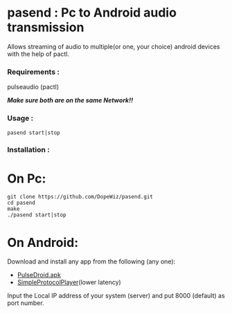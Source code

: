 # pasend : Pc to Android audio transmission

Allows streaming of audio to multiple(or one, your choice) android devices with the help of pactl.

### Requirements :

pulseaudio (pactl)

***Make sure both are on the same Network!!***

### Usage :

`pasend start|stop`

### Installation :

# On Pc:

```
git clone https://github.com/DopeWiz/pasend.git
cd pasend
make
./pasend start|stop
```

# On Android:

Download and install any app from the following (any one):
- [PulseDroid.apk](https://github.com/dront78/PulseDroid/tree/master/bin)
- [SimpleProtocolPlayer](https://play.google.com/store/apps/details?id=com.kaytat.simpleprotocolplayer&hl=en)(lower latency)

Input the Local IP address of your system (server) and put 8000 (default) as port number.
